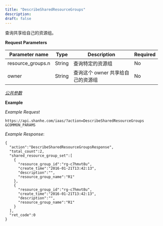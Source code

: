 ```yaml
---
title: "DescribeSharedResourceGroups"
description: 
draft: false
---
```




查询共享给自己的资源组。

**Request Parameters**

| Parameter name | Type | Description | Required |
| --- | --- | --- | --- |
| resource_groups.n | String | 查询特定的资源组 | No |
| owner | String | 查询这个 owner 共享给自己的资源组 | No |

[_公共参数_](../../../parameters/)

**Example**

_Example Request_

```
https://api.shanhe.com/iaas/?action=DescribeSharedResourceGroups
&COMMON_PARAMS
```

_Example Response_:

```
{
  "action":"DescribeSharedResourceGroupsResponse",
  "total_count":2,
  "shared_resource_group_set":[
    {
      "resource_group_id":"rg-c7hmvt8u",
      "create_time":"2016-01-21T13:42:13",
      "description":"",
      "resource_group_name":"R1"
    },
    {
      "resource_group_id":"rg-c7hmvt8u",
      "create_time":"2016-01-21T13:42:13",
      "description":"",
      "resource_group_name":"R1"
    }
  ],
  "ret_code":0
}
```
